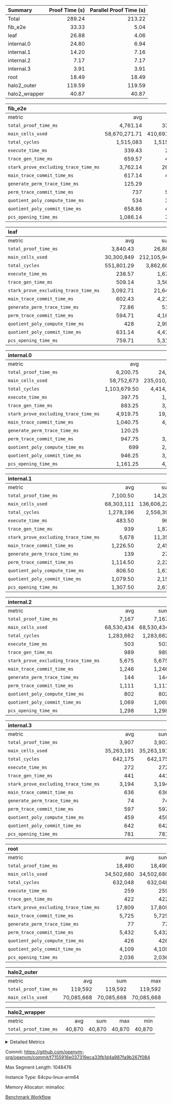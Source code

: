 | Summary | Proof Time (s) | Parallel Proof Time (s) |
|:---|---:|---:|
| Total |  289.24 |  213.22 |
| fib_e2e |  33.33 |  5.04 |
| leaf |  26.88 |  4.06 |
| internal.0 |  24.80 |  6.94 |
| internal.1 |  14.20 |  7.16 |
| internal.2 |  7.17 |  7.17 |
| internal.3 |  3.91 |  3.91 |
| root |  18.49 |  18.49 |
| halo2_outer |  119.59 |  119.59 |
| halo2_wrapper |  40.87 |  40.87 |


| fib_e2e |||||
|:---|---:|---:|---:|---:|
|metric|avg|sum|max|min|
| `total_proof_time_ms ` |  4,761.14 |  33,328 |  5,036 |  4,643 |
| `main_cells_used     ` |  58,670,271.71 |  410,691,902 |  59,803,937 |  51,985,456 |
| `total_cycles        ` |  1,515,083 |  1,515,083 |  1,515,083 |  1,515,083 |
| `execute_time_ms     ` |  339.43 |  2,376 |  350 |  301 |
| `trace_gen_time_ms   ` |  659.57 |  4,617 |  767 |  559 |
| `stark_prove_excluding_trace_time_ms` |  3,762.14 |  26,335 |  4,031 |  3,526 |
| `main_trace_commit_time_ms` |  617.14 |  4,320 |  735 |  533 |
| `generate_perm_trace_time_ms` |  125.29 |  877 |  146 |  118 |
| `perm_trace_commit_time_ms` |  737 |  5,159 |  813 |  656 |
| `quotient_poly_compute_time_ms` |  534 |  3,738 |  543 |  526 |
| `quotient_poly_commit_time_ms` |  658.86 |  4,612 |  744 |  630 |
| `pcs_opening_time_ms ` |  1,086.14 |  7,603 |  1,129 |  1,056 |

| leaf |||||
|:---|---:|---:|---:|---:|
|metric|avg|sum|max|min|
| `total_proof_time_ms ` |  3,840.43 |  26,883 |  4,059 |  3,784 |
| `main_cells_used     ` |  30,300,849 |  212,105,943 |  34,655,623 |  29,174,149 |
| `total_cycles        ` |  551,801.29 |  3,862,609 |  646,777 |  527,328 |
| `execute_time_ms     ` |  238.57 |  1,670 |  256 |  227 |
| `trace_gen_time_ms   ` |  509.14 |  3,564 |  539 |  494 |
| `stark_prove_excluding_trace_time_ms` |  3,092.71 |  21,649 |  3,264 |  3,050 |
| `main_trace_commit_time_ms` |  602.43 |  4,217 |  613 |  597 |
| `generate_perm_trace_time_ms` |  72.86 |  510 |  77 |  71 |
| `perm_trace_commit_time_ms` |  594.71 |  4,163 |  753 |  564 |
| `quotient_poly_compute_time_ms` |  428 |  2,996 |  439 |  423 |
| `quotient_poly_commit_time_ms` |  631.14 |  4,418 |  643 |  619 |
| `pcs_opening_time_ms ` |  759.71 |  5,318 |  768 |  754 |

| internal.0 |||||
|:---|---:|---:|---:|---:|
|metric|avg|sum|max|min|
| `total_proof_time_ms ` |  6,200.75 |  24,803 |  6,936 |  4,096 |
| `main_cells_used     ` |  58,752,673 |  235,010,692 |  66,889,884 |  34,479,055 |
| `total_cycles        ` |  1,103,679.50 |  4,414,718 |  1,261,220 |  631,123 |
| `execute_time_ms     ` |  397.75 |  1,591 |  454 |  235 |
| `trace_gen_time_ms   ` |  883.25 |  3,533 |  968 |  725 |
| `stark_prove_excluding_trace_time_ms` |  4,919.75 |  19,679 |  5,516 |  3,136 |
| `main_trace_commit_time_ms` |  1,040.75 |  4,163 |  1,190 |  626 |
| `generate_perm_trace_time_ms` |  120.25 |  481 |  138 |  71 |
| `perm_trace_commit_time_ms` |  947.75 |  3,791 |  1,074 |  595 |
| `quotient_poly_compute_time_ms` |  699 |  2,796 |  795 |  438 |
| `quotient_poly_commit_time_ms` |  946.25 |  3,785 |  1,065 |  625 |
| `pcs_opening_time_ms ` |  1,161.25 |  4,645 |  1,292 |  776 |

| internal.1 |||||
|:---|---:|---:|---:|---:|
|metric|avg|sum|max|min|
| `total_proof_time_ms ` |  7,100.50 |  14,201 |  7,162 |  7,039 |
| `main_cells_used     ` |  68,303,111 |  136,606,222 |  68,525,385 |  68,080,837 |
| `total_cycles        ` |  1,278,196 |  2,556,392 |  1,283,475 |  1,272,917 |
| `execute_time_ms     ` |  483.50 |  967 |  486 |  481 |
| `trace_gen_time_ms   ` |  939 |  1,878 |  989 |  889 |
| `stark_prove_excluding_trace_time_ms` |  5,678 |  11,356 |  5,687 |  5,669 |
| `main_trace_commit_time_ms` |  1,226.50 |  2,453 |  1,241 |  1,212 |
| `generate_perm_trace_time_ms` |  139 |  278 |  139 |  139 |
| `perm_trace_commit_time_ms` |  1,114.50 |  2,229 |  1,120 |  1,109 |
| `quotient_poly_compute_time_ms` |  806.50 |  1,613 |  817 |  796 |
| `quotient_poly_commit_time_ms` |  1,079.50 |  2,159 |  1,084 |  1,075 |
| `pcs_opening_time_ms ` |  1,307.50 |  2,615 |  1,313 |  1,302 |

| internal.2 |||||
|:---|---:|---:|---:|---:|
|metric|avg|sum|max|min|
| `total_proof_time_ms ` |  7,167 |  7,167 |  7,167 |  7,167 |
| `main_cells_used     ` |  68,530,434 |  68,530,434 |  68,530,434 |  68,530,434 |
| `total_cycles        ` |  1,283,662 |  1,283,662 |  1,283,662 |  1,283,662 |
| `execute_time_ms     ` |  503 |  503 |  503 |  503 |
| `trace_gen_time_ms   ` |  989 |  989 |  989 |  989 |
| `stark_prove_excluding_trace_time_ms` |  5,675 |  5,675 |  5,675 |  5,675 |
| `main_trace_commit_time_ms` |  1,246 |  1,246 |  1,246 |  1,246 |
| `generate_perm_trace_time_ms` |  144 |  144 |  144 |  144 |
| `perm_trace_commit_time_ms` |  1,111 |  1,111 |  1,111 |  1,111 |
| `quotient_poly_compute_time_ms` |  802 |  802 |  802 |  802 |
| `quotient_poly_commit_time_ms` |  1,069 |  1,069 |  1,069 |  1,069 |
| `pcs_opening_time_ms ` |  1,298 |  1,298 |  1,298 |  1,298 |

| internal.3 |||||
|:---|---:|---:|---:|---:|
|metric|avg|sum|max|min|
| `total_proof_time_ms ` |  3,907 |  3,907 |  3,907 |  3,907 |
| `main_cells_used     ` |  35,263,191 |  35,263,191 |  35,263,191 |  35,263,191 |
| `total_cycles        ` |  642,175 |  642,175 |  642,175 |  642,175 |
| `execute_time_ms     ` |  272 |  272 |  272 |  272 |
| `trace_gen_time_ms   ` |  441 |  441 |  441 |  441 |
| `stark_prove_excluding_trace_time_ms` |  3,194 |  3,194 |  3,194 |  3,194 |
| `main_trace_commit_time_ms` |  636 |  636 |  636 |  636 |
| `generate_perm_trace_time_ms` |  74 |  74 |  74 |  74 |
| `perm_trace_commit_time_ms` |  597 |  597 |  597 |  597 |
| `quotient_poly_compute_time_ms` |  459 |  459 |  459 |  459 |
| `quotient_poly_commit_time_ms` |  642 |  642 |  642 |  642 |
| `pcs_opening_time_ms ` |  781 |  781 |  781 |  781 |

| root |||||
|:---|---:|---:|---:|---:|
|metric|avg|sum|max|min|
| `total_proof_time_ms ` |  18,490 |  18,490 |  18,490 |  18,490 |
| `main_cells_used     ` |  34,502,680 |  34,502,680 |  34,502,680 |  34,502,680 |
| `total_cycles        ` |  632,048 |  632,048 |  632,048 |  632,048 |
| `execute_time_ms     ` |  259 |  259 |  259 |  259 |
| `trace_gen_time_ms   ` |  422 |  422 |  422 |  422 |
| `stark_prove_excluding_trace_time_ms` |  17,809 |  17,809 |  17,809 |  17,809 |
| `main_trace_commit_time_ms` |  5,725 |  5,725 |  5,725 |  5,725 |
| `generate_perm_trace_time_ms` |  77 |  77 |  77 |  77 |
| `perm_trace_commit_time_ms` |  5,432 |  5,432 |  5,432 |  5,432 |
| `quotient_poly_compute_time_ms` |  426 |  426 |  426 |  426 |
| `quotient_poly_commit_time_ms` |  4,109 |  4,109 |  4,109 |  4,109 |
| `pcs_opening_time_ms ` |  2,036 |  2,036 |  2,036 |  2,036 |

| halo2_outer |||||
|:---|---:|---:|---:|---:|
|metric|avg|sum|max|min|
| `total_proof_time_ms ` |  119,592 |  119,592 |  119,592 |  119,592 |
| `main_cells_used     ` |  70,085,668 |  70,085,668 |  70,085,668 |  70,085,668 |

| halo2_wrapper |||||
|:---|---:|---:|---:|---:|
|metric|avg|sum|max|min|
| `total_proof_time_ms ` |  40,870 |  40,870 |  40,870 |  40,870 |



<details>
<summary>Detailed Metrics</summary>

|  | execute_time_ms |
| --- |
|  | 252 | 

| group | total_proof_time_ms | num_segments | main_cells_used |
| --- | --- | --- | --- |
| fib_e2e |  | 7 |  | 
| halo2_outer | 119,592 |  | 70,085,668 | 
| halo2_wrapper | 40,870 |  |  | 

| group | air_name | idx | rows | prep_cols | perm_cols | main_cols | cells |
| --- | --- | --- | --- | --- | --- | --- | --- |
| internal.0 | AccessAdapterAir<2> | 0 | 524,288 |  | 12 | 11 | 12,058,624 | 
| internal.0 | AccessAdapterAir<2> | 1 | 524,288 |  | 12 | 11 | 12,058,624 | 
| internal.0 | AccessAdapterAir<2> | 2 | 524,288 |  | 12 | 11 | 12,058,624 | 
| internal.0 | AccessAdapterAir<2> | 3 | 262,144 |  | 12 | 11 | 6,029,312 | 
| internal.0 | AccessAdapterAir<4> | 0 | 262,144 |  | 12 | 13 | 6,553,600 | 
| internal.0 | AccessAdapterAir<4> | 1 | 262,144 |  | 12 | 13 | 6,553,600 | 
| internal.0 | AccessAdapterAir<4> | 2 | 262,144 |  | 12 | 13 | 6,553,600 | 
| internal.0 | AccessAdapterAir<4> | 3 | 131,072 |  | 12 | 13 | 3,276,800 | 
| internal.0 | AccessAdapterAir<8> | 0 | 512 |  | 12 | 17 | 14,848 | 
| internal.0 | AccessAdapterAir<8> | 1 | 512 |  | 12 | 17 | 14,848 | 
| internal.0 | AccessAdapterAir<8> | 2 | 512 |  | 12 | 17 | 14,848 | 
| internal.0 | AccessAdapterAir<8> | 3 | 256 |  | 12 | 17 | 7,424 | 
| internal.0 | FriReducedOpeningAir | 0 | 262,144 |  | 44 | 27 | 18,612,224 | 
| internal.0 | FriReducedOpeningAir | 1 | 262,144 |  | 44 | 27 | 18,612,224 | 
| internal.0 | FriReducedOpeningAir | 2 | 262,144 |  | 44 | 27 | 18,612,224 | 
| internal.0 | FriReducedOpeningAir | 3 | 131,072 |  | 44 | 27 | 9,306,112 | 
| internal.0 | NativePoseidon2Air<BabyBearParameters>, 1> | 0 | 65,536 |  | 160 | 399 | 36,634,624 | 
| internal.0 | NativePoseidon2Air<BabyBearParameters>, 1> | 1 | 65,536 |  | 160 | 399 | 36,634,624 | 
| internal.0 | NativePoseidon2Air<BabyBearParameters>, 1> | 2 | 65,536 |  | 160 | 399 | 36,634,624 | 
| internal.0 | NativePoseidon2Air<BabyBearParameters>, 1> | 3 | 32,768 |  | 160 | 399 | 18,317,312 | 
| internal.0 | PhantomAir | 0 | 16,384 |  | 8 | 6 | 229,376 | 
| internal.0 | PhantomAir | 1 | 16,384 |  | 8 | 6 | 229,376 | 
| internal.0 | PhantomAir | 2 | 16,384 |  | 8 | 6 | 229,376 | 
| internal.0 | PhantomAir | 3 | 8,192 |  | 8 | 6 | 114,688 | 
| internal.0 | ProgramAir | 0 | 262,144 |  | 8 | 10 | 4,718,592 | 
| internal.0 | ProgramAir | 1 | 262,144 |  | 8 | 10 | 4,718,592 | 
| internal.0 | ProgramAir | 2 | 262,144 |  | 8 | 10 | 4,718,592 | 
| internal.0 | ProgramAir | 3 | 262,144 |  | 8 | 10 | 4,718,592 | 
| internal.0 | VariableRangeCheckerAir | 0 | 262,144 | 2 | 8 | 1 | 2,359,296 | 
| internal.0 | VariableRangeCheckerAir | 1 | 262,144 | 2 | 8 | 1 | 2,359,296 | 
| internal.0 | VariableRangeCheckerAir | 2 | 262,144 | 2 | 8 | 1 | 2,359,296 | 
| internal.0 | VariableRangeCheckerAir | 3 | 262,144 | 2 | 8 | 1 | 2,359,296 | 
| internal.0 | VmAirWrapper<AluNativeAdapterAir, FieldArithmeticCoreAir> | 0 | 1,048,576 |  | 20 | 29 | 51,380,224 | 
| internal.0 | VmAirWrapper<AluNativeAdapterAir, FieldArithmeticCoreAir> | 1 | 1,048,576 |  | 20 | 29 | 51,380,224 | 
| internal.0 | VmAirWrapper<AluNativeAdapterAir, FieldArithmeticCoreAir> | 2 | 1,048,576 |  | 20 | 29 | 51,380,224 | 
| internal.0 | VmAirWrapper<AluNativeAdapterAir, FieldArithmeticCoreAir> | 3 | 524,288 |  | 20 | 29 | 25,690,112 | 
| internal.0 | VmAirWrapper<BranchNativeAdapterAir, BranchEqualCoreAir<1> | 0 | 131,072 |  | 16 | 23 | 5,111,808 | 
| internal.0 | VmAirWrapper<BranchNativeAdapterAir, BranchEqualCoreAir<1> | 1 | 131,072 |  | 16 | 23 | 5,111,808 | 
| internal.0 | VmAirWrapper<BranchNativeAdapterAir, BranchEqualCoreAir<1> | 2 | 131,072 |  | 16 | 23 | 5,111,808 | 
| internal.0 | VmAirWrapper<BranchNativeAdapterAir, BranchEqualCoreAir<1> | 3 | 65,536 |  | 16 | 23 | 2,555,904 | 
| internal.0 | VmAirWrapper<JalNativeAdapterAir, JalCoreAir> | 0 | 32,768 |  | 12 | 9 | 688,128 | 
| internal.0 | VmAirWrapper<JalNativeAdapterAir, JalCoreAir> | 1 | 32,768 |  | 12 | 9 | 688,128 | 
| internal.0 | VmAirWrapper<JalNativeAdapterAir, JalCoreAir> | 2 | 32,768 |  | 12 | 9 | 688,128 | 
| internal.0 | VmAirWrapper<JalNativeAdapterAir, JalCoreAir> | 3 | 16,384 |  | 12 | 9 | 344,064 | 
| internal.0 | VmAirWrapper<NativeAdapterAir<2, 0>, PublicValuesCoreAir> | 0 | 64 |  | 16 | 23 | 2,496 | 
| internal.0 | VmAirWrapper<NativeAdapterAir<2, 0>, PublicValuesCoreAir> | 1 | 64 |  | 16 | 23 | 2,496 | 
| internal.0 | VmAirWrapper<NativeAdapterAir<2, 0>, PublicValuesCoreAir> | 2 | 64 |  | 16 | 23 | 2,496 | 
| internal.0 | VmAirWrapper<NativeAdapterAir<2, 0>, PublicValuesCoreAir> | 3 | 64 |  | 16 | 23 | 2,496 | 
| internal.0 | VmAirWrapper<NativeLoadStoreAdapterAir<1>, NativeLoadStoreCoreAir<1> | 0 | 262,144 |  | 24 | 22 | 12,058,624 | 
| internal.0 | VmAirWrapper<NativeLoadStoreAdapterAir<1>, NativeLoadStoreCoreAir<1> | 1 | 262,144 |  | 24 | 22 | 12,058,624 | 
| internal.0 | VmAirWrapper<NativeLoadStoreAdapterAir<1>, NativeLoadStoreCoreAir<1> | 2 | 262,144 |  | 24 | 22 | 12,058,624 | 
| internal.0 | VmAirWrapper<NativeLoadStoreAdapterAir<1>, NativeLoadStoreCoreAir<1> | 3 | 131,072 |  | 24 | 22 | 6,029,312 | 
| internal.0 | VmAirWrapper<NativeLoadStoreAdapterAir<4>, NativeLoadStoreCoreAir<4> | 0 | 131,072 |  | 24 | 31 | 7,208,960 | 
| internal.0 | VmAirWrapper<NativeLoadStoreAdapterAir<4>, NativeLoadStoreCoreAir<4> | 1 | 131,072 |  | 24 | 31 | 7,208,960 | 
| internal.0 | VmAirWrapper<NativeLoadStoreAdapterAir<4>, NativeLoadStoreCoreAir<4> | 2 | 131,072 |  | 24 | 31 | 7,208,960 | 
| internal.0 | VmAirWrapper<NativeLoadStoreAdapterAir<4>, NativeLoadStoreCoreAir<4> | 3 | 65,536 |  | 24 | 31 | 3,604,480 | 
| internal.0 | VmAirWrapper<NativeVectorizedAdapterAir<4>, FieldExtensionCoreAir> | 0 | 131,072 |  | 20 | 38 | 7,602,176 | 
| internal.0 | VmAirWrapper<NativeVectorizedAdapterAir<4>, FieldExtensionCoreAir> | 1 | 131,072 |  | 20 | 38 | 7,602,176 | 
| internal.0 | VmAirWrapper<NativeVectorizedAdapterAir<4>, FieldExtensionCoreAir> | 2 | 131,072 |  | 20 | 38 | 7,602,176 | 
| internal.0 | VmAirWrapper<NativeVectorizedAdapterAir<4>, FieldExtensionCoreAir> | 3 | 65,536 |  | 20 | 38 | 3,801,088 | 
| internal.0 | VmConnectorAir | 0 | 2 | 1 | 8 | 4 | 24 | 
| internal.0 | VmConnectorAir | 1 | 2 | 1 | 8 | 4 | 24 | 
| internal.0 | VmConnectorAir | 2 | 2 | 1 | 8 | 4 | 24 | 
| internal.0 | VmConnectorAir | 3 | 2 | 1 | 8 | 4 | 24 | 
| internal.0 | VolatileBoundaryAir | 0 | 262,144 |  | 8 | 11 | 4,980,736 | 
| internal.0 | VolatileBoundaryAir | 1 | 262,144 |  | 8 | 11 | 4,980,736 | 
| internal.0 | VolatileBoundaryAir | 2 | 262,144 |  | 8 | 11 | 4,980,736 | 
| internal.0 | VolatileBoundaryAir | 3 | 131,072 |  | 8 | 11 | 2,490,368 | 
| internal.1 | AccessAdapterAir<2> | 4 | 524,288 |  | 12 | 11 | 12,058,624 | 
| internal.1 | AccessAdapterAir<2> | 5 | 524,288 |  | 12 | 11 | 12,058,624 | 
| internal.1 | AccessAdapterAir<4> | 4 | 262,144 |  | 12 | 13 | 6,553,600 | 
| internal.1 | AccessAdapterAir<4> | 5 | 262,144 |  | 12 | 13 | 6,553,600 | 
| internal.1 | AccessAdapterAir<8> | 4 | 512 |  | 12 | 17 | 14,848 | 
| internal.1 | AccessAdapterAir<8> | 5 | 512 |  | 12 | 17 | 14,848 | 
| internal.1 | FriReducedOpeningAir | 4 | 262,144 |  | 44 | 27 | 18,612,224 | 
| internal.1 | FriReducedOpeningAir | 5 | 262,144 |  | 44 | 27 | 18,612,224 | 
| internal.1 | NativePoseidon2Air<BabyBearParameters>, 1> | 4 | 65,536 |  | 160 | 399 | 36,634,624 | 
| internal.1 | NativePoseidon2Air<BabyBearParameters>, 1> | 5 | 65,536 |  | 160 | 399 | 36,634,624 | 
| internal.1 | PhantomAir | 4 | 16,384 |  | 8 | 6 | 229,376 | 
| internal.1 | PhantomAir | 5 | 16,384 |  | 8 | 6 | 229,376 | 
| internal.1 | ProgramAir | 4 | 262,144 |  | 8 | 10 | 4,718,592 | 
| internal.1 | ProgramAir | 5 | 262,144 |  | 8 | 10 | 4,718,592 | 
| internal.1 | VariableRangeCheckerAir | 4 | 262,144 | 2 | 8 | 1 | 2,359,296 | 
| internal.1 | VariableRangeCheckerAir | 5 | 262,144 | 2 | 8 | 1 | 2,359,296 | 
| internal.1 | VmAirWrapper<AluNativeAdapterAir, FieldArithmeticCoreAir> | 4 | 1,048,576 |  | 20 | 29 | 51,380,224 | 
| internal.1 | VmAirWrapper<AluNativeAdapterAir, FieldArithmeticCoreAir> | 5 | 1,048,576 |  | 20 | 29 | 51,380,224 | 
| internal.1 | VmAirWrapper<BranchNativeAdapterAir, BranchEqualCoreAir<1> | 4 | 262,144 |  | 16 | 23 | 10,223,616 | 
| internal.1 | VmAirWrapper<BranchNativeAdapterAir, BranchEqualCoreAir<1> | 5 | 262,144 |  | 16 | 23 | 10,223,616 | 
| internal.1 | VmAirWrapper<JalNativeAdapterAir, JalCoreAir> | 4 | 32,768 |  | 12 | 9 | 688,128 | 
| internal.1 | VmAirWrapper<JalNativeAdapterAir, JalCoreAir> | 5 | 32,768 |  | 12 | 9 | 688,128 | 
| internal.1 | VmAirWrapper<NativeAdapterAir<2, 0>, PublicValuesCoreAir> | 4 | 64 |  | 16 | 23 | 2,496 | 
| internal.1 | VmAirWrapper<NativeAdapterAir<2, 0>, PublicValuesCoreAir> | 5 | 64 |  | 16 | 23 | 2,496 | 
| internal.1 | VmAirWrapper<NativeLoadStoreAdapterAir<1>, NativeLoadStoreCoreAir<1> | 4 | 262,144 |  | 24 | 22 | 12,058,624 | 
| internal.1 | VmAirWrapper<NativeLoadStoreAdapterAir<1>, NativeLoadStoreCoreAir<1> | 5 | 262,144 |  | 24 | 22 | 12,058,624 | 
| internal.1 | VmAirWrapper<NativeLoadStoreAdapterAir<4>, NativeLoadStoreCoreAir<4> | 4 | 131,072 |  | 24 | 31 | 7,208,960 | 
| internal.1 | VmAirWrapper<NativeLoadStoreAdapterAir<4>, NativeLoadStoreCoreAir<4> | 5 | 131,072 |  | 24 | 31 | 7,208,960 | 
| internal.1 | VmAirWrapper<NativeVectorizedAdapterAir<4>, FieldExtensionCoreAir> | 4 | 131,072 |  | 20 | 38 | 7,602,176 | 
| internal.1 | VmAirWrapper<NativeVectorizedAdapterAir<4>, FieldExtensionCoreAir> | 5 | 131,072 |  | 20 | 38 | 7,602,176 | 
| internal.1 | VmConnectorAir | 4 | 2 | 1 | 8 | 4 | 24 | 
| internal.1 | VmConnectorAir | 5 | 2 | 1 | 8 | 4 | 24 | 
| internal.1 | VolatileBoundaryAir | 4 | 262,144 |  | 8 | 11 | 4,980,736 | 
| internal.1 | VolatileBoundaryAir | 5 | 262,144 |  | 8 | 11 | 4,980,736 | 
| internal.2 | AccessAdapterAir<2> | 6 | 524,288 |  | 12 | 11 | 12,058,624 | 
| internal.2 | AccessAdapterAir<4> | 6 | 262,144 |  | 12 | 13 | 6,553,600 | 
| internal.2 | AccessAdapterAir<8> | 6 | 512 |  | 12 | 17 | 14,848 | 
| internal.2 | FriReducedOpeningAir | 6 | 262,144 |  | 44 | 27 | 18,612,224 | 
| internal.2 | NativePoseidon2Air<BabyBearParameters>, 1> | 6 | 65,536 |  | 160 | 399 | 36,634,624 | 
| internal.2 | PhantomAir | 6 | 16,384 |  | 8 | 6 | 229,376 | 
| internal.2 | ProgramAir | 6 | 262,144 |  | 8 | 10 | 4,718,592 | 
| internal.2 | VariableRangeCheckerAir | 6 | 262,144 | 2 | 8 | 1 | 2,359,296 | 
| internal.2 | VmAirWrapper<AluNativeAdapterAir, FieldArithmeticCoreAir> | 6 | 1,048,576 |  | 20 | 29 | 51,380,224 | 
| internal.2 | VmAirWrapper<BranchNativeAdapterAir, BranchEqualCoreAir<1> | 6 | 262,144 |  | 16 | 23 | 10,223,616 | 
| internal.2 | VmAirWrapper<JalNativeAdapterAir, JalCoreAir> | 6 | 32,768 |  | 12 | 9 | 688,128 | 
| internal.2 | VmAirWrapper<NativeAdapterAir<2, 0>, PublicValuesCoreAir> | 6 | 64 |  | 16 | 23 | 2,496 | 
| internal.2 | VmAirWrapper<NativeLoadStoreAdapterAir<1>, NativeLoadStoreCoreAir<1> | 6 | 262,144 |  | 24 | 22 | 12,058,624 | 
| internal.2 | VmAirWrapper<NativeLoadStoreAdapterAir<4>, NativeLoadStoreCoreAir<4> | 6 | 131,072 |  | 24 | 31 | 7,208,960 | 
| internal.2 | VmAirWrapper<NativeVectorizedAdapterAir<4>, FieldExtensionCoreAir> | 6 | 131,072 |  | 20 | 38 | 7,602,176 | 
| internal.2 | VmConnectorAir | 6 | 2 | 1 | 8 | 4 | 24 | 
| internal.2 | VolatileBoundaryAir | 6 | 262,144 |  | 8 | 11 | 4,980,736 | 
| internal.3 | AccessAdapterAir<2> | 7 | 262,144 |  | 12 | 11 | 6,029,312 | 
| internal.3 | AccessAdapterAir<4> | 7 | 131,072 |  | 12 | 13 | 3,276,800 | 
| internal.3 | AccessAdapterAir<8> | 7 | 256 |  | 12 | 17 | 7,424 | 
| internal.3 | FriReducedOpeningAir | 7 | 131,072 |  | 44 | 27 | 9,306,112 | 
| internal.3 | NativePoseidon2Air<BabyBearParameters>, 1> | 7 | 32,768 |  | 160 | 399 | 18,317,312 | 
| internal.3 | PhantomAir | 7 | 8,192 |  | 8 | 6 | 114,688 | 
| internal.3 | ProgramAir | 7 | 262,144 |  | 8 | 10 | 4,718,592 | 
| internal.3 | VariableRangeCheckerAir | 7 | 262,144 | 2 | 8 | 1 | 2,359,296 | 
| internal.3 | VmAirWrapper<AluNativeAdapterAir, FieldArithmeticCoreAir> | 7 | 524,288 |  | 20 | 29 | 25,690,112 | 
| internal.3 | VmAirWrapper<BranchNativeAdapterAir, BranchEqualCoreAir<1> | 7 | 131,072 |  | 16 | 23 | 5,111,808 | 
| internal.3 | VmAirWrapper<JalNativeAdapterAir, JalCoreAir> | 7 | 16,384 |  | 12 | 9 | 344,064 | 
| internal.3 | VmAirWrapper<NativeAdapterAir<2, 0>, PublicValuesCoreAir> | 7 | 64 |  | 16 | 23 | 2,496 | 
| internal.3 | VmAirWrapper<NativeLoadStoreAdapterAir<1>, NativeLoadStoreCoreAir<1> | 7 | 131,072 |  | 24 | 22 | 6,029,312 | 
| internal.3 | VmAirWrapper<NativeLoadStoreAdapterAir<4>, NativeLoadStoreCoreAir<4> | 7 | 65,536 |  | 24 | 31 | 3,604,480 | 
| internal.3 | VmAirWrapper<NativeVectorizedAdapterAir<4>, FieldExtensionCoreAir> | 7 | 65,536 |  | 20 | 38 | 3,801,088 | 
| internal.3 | VmConnectorAir | 7 | 2 | 1 | 8 | 4 | 24 | 
| internal.3 | VolatileBoundaryAir | 7 | 131,072 |  | 8 | 11 | 2,490,368 | 
| leaf | AccessAdapterAir<2> | 0 | 262,144 |  | 12 | 11 | 6,029,312 | 
| leaf | AccessAdapterAir<2> | 1 | 262,144 |  | 12 | 11 | 6,029,312 | 
| leaf | AccessAdapterAir<2> | 2 | 262,144 |  | 12 | 11 | 6,029,312 | 
| leaf | AccessAdapterAir<2> | 3 | 262,144 |  | 12 | 11 | 6,029,312 | 
| leaf | AccessAdapterAir<2> | 4 | 262,144 |  | 12 | 11 | 6,029,312 | 
| leaf | AccessAdapterAir<2> | 5 | 262,144 |  | 12 | 11 | 6,029,312 | 
| leaf | AccessAdapterAir<2> | 6 | 262,144 |  | 12 | 11 | 6,029,312 | 
| leaf | AccessAdapterAir<4> | 0 | 131,072 |  | 12 | 13 | 3,276,800 | 
| leaf | AccessAdapterAir<4> | 1 | 131,072 |  | 12 | 13 | 3,276,800 | 
| leaf | AccessAdapterAir<4> | 2 | 131,072 |  | 12 | 13 | 3,276,800 | 
| leaf | AccessAdapterAir<4> | 3 | 131,072 |  | 12 | 13 | 3,276,800 | 
| leaf | AccessAdapterAir<4> | 4 | 131,072 |  | 12 | 13 | 3,276,800 | 
| leaf | AccessAdapterAir<4> | 5 | 131,072 |  | 12 | 13 | 3,276,800 | 
| leaf | AccessAdapterAir<4> | 6 | 131,072 |  | 12 | 13 | 3,276,800 | 
| leaf | AccessAdapterAir<8> | 0 | 256 |  | 12 | 17 | 7,424 | 
| leaf | AccessAdapterAir<8> | 1 | 256 |  | 12 | 17 | 7,424 | 
| leaf | AccessAdapterAir<8> | 2 | 256 |  | 12 | 17 | 7,424 | 
| leaf | AccessAdapterAir<8> | 3 | 256 |  | 12 | 17 | 7,424 | 
| leaf | AccessAdapterAir<8> | 4 | 256 |  | 12 | 17 | 7,424 | 
| leaf | AccessAdapterAir<8> | 5 | 256 |  | 12 | 17 | 7,424 | 
| leaf | AccessAdapterAir<8> | 6 | 512 |  | 12 | 17 | 14,848 | 
| leaf | FriReducedOpeningAir | 0 | 131,072 |  | 44 | 27 | 9,306,112 | 
| leaf | FriReducedOpeningAir | 1 | 131,072 |  | 44 | 27 | 9,306,112 | 
| leaf | FriReducedOpeningAir | 2 | 131,072 |  | 44 | 27 | 9,306,112 | 
| leaf | FriReducedOpeningAir | 3 | 131,072 |  | 44 | 27 | 9,306,112 | 
| leaf | FriReducedOpeningAir | 4 | 131,072 |  | 44 | 27 | 9,306,112 | 
| leaf | FriReducedOpeningAir | 5 | 131,072 |  | 44 | 27 | 9,306,112 | 
| leaf | FriReducedOpeningAir | 6 | 131,072 |  | 44 | 27 | 9,306,112 | 
| leaf | NativePoseidon2Air<BabyBearParameters>, 1> | 0 | 32,768 |  | 160 | 399 | 18,317,312 | 
| leaf | NativePoseidon2Air<BabyBearParameters>, 1> | 1 | 32,768 |  | 160 | 399 | 18,317,312 | 
| leaf | NativePoseidon2Air<BabyBearParameters>, 1> | 2 | 32,768 |  | 160 | 399 | 18,317,312 | 
| leaf | NativePoseidon2Air<BabyBearParameters>, 1> | 3 | 32,768 |  | 160 | 399 | 18,317,312 | 
| leaf | NativePoseidon2Air<BabyBearParameters>, 1> | 4 | 32,768 |  | 160 | 399 | 18,317,312 | 
| leaf | NativePoseidon2Air<BabyBearParameters>, 1> | 5 | 32,768 |  | 160 | 399 | 18,317,312 | 
| leaf | NativePoseidon2Air<BabyBearParameters>, 1> | 6 | 32,768 |  | 160 | 399 | 18,317,312 | 
| leaf | PhantomAir | 0 | 8,192 |  | 8 | 6 | 114,688 | 
| leaf | PhantomAir | 1 | 8,192 |  | 8 | 6 | 114,688 | 
| leaf | PhantomAir | 2 | 8,192 |  | 8 | 6 | 114,688 | 
| leaf | PhantomAir | 3 | 8,192 |  | 8 | 6 | 114,688 | 
| leaf | PhantomAir | 4 | 8,192 |  | 8 | 6 | 114,688 | 
| leaf | PhantomAir | 5 | 8,192 |  | 8 | 6 | 114,688 | 
| leaf | PhantomAir | 6 | 8,192 |  | 8 | 6 | 114,688 | 
| leaf | ProgramAir | 0 | 131,072 |  | 8 | 10 | 2,359,296 | 
| leaf | ProgramAir | 1 | 131,072 |  | 8 | 10 | 2,359,296 | 
| leaf | ProgramAir | 2 | 131,072 |  | 8 | 10 | 2,359,296 | 
| leaf | ProgramAir | 3 | 131,072 |  | 8 | 10 | 2,359,296 | 
| leaf | ProgramAir | 4 | 131,072 |  | 8 | 10 | 2,359,296 | 
| leaf | ProgramAir | 5 | 131,072 |  | 8 | 10 | 2,359,296 | 
| leaf | ProgramAir | 6 | 131,072 |  | 8 | 10 | 2,359,296 | 
| leaf | VariableRangeCheckerAir | 0 | 262,144 | 2 | 8 | 1 | 2,359,296 | 
| leaf | VariableRangeCheckerAir | 1 | 262,144 | 2 | 8 | 1 | 2,359,296 | 
| leaf | VariableRangeCheckerAir | 2 | 262,144 | 2 | 8 | 1 | 2,359,296 | 
| leaf | VariableRangeCheckerAir | 3 | 262,144 | 2 | 8 | 1 | 2,359,296 | 
| leaf | VariableRangeCheckerAir | 4 | 262,144 | 2 | 8 | 1 | 2,359,296 | 
| leaf | VariableRangeCheckerAir | 5 | 262,144 | 2 | 8 | 1 | 2,359,296 | 
| leaf | VariableRangeCheckerAir | 6 | 262,144 | 2 | 8 | 1 | 2,359,296 | 
| leaf | VmAirWrapper<AluNativeAdapterAir, FieldArithmeticCoreAir> | 0 | 524,288 |  | 20 | 29 | 25,690,112 | 
| leaf | VmAirWrapper<AluNativeAdapterAir, FieldArithmeticCoreAir> | 1 | 524,288 |  | 20 | 29 | 25,690,112 | 
| leaf | VmAirWrapper<AluNativeAdapterAir, FieldArithmeticCoreAir> | 2 | 524,288 |  | 20 | 29 | 25,690,112 | 
| leaf | VmAirWrapper<AluNativeAdapterAir, FieldArithmeticCoreAir> | 3 | 524,288 |  | 20 | 29 | 25,690,112 | 
| leaf | VmAirWrapper<AluNativeAdapterAir, FieldArithmeticCoreAir> | 4 | 524,288 |  | 20 | 29 | 25,690,112 | 
| leaf | VmAirWrapper<AluNativeAdapterAir, FieldArithmeticCoreAir> | 5 | 524,288 |  | 20 | 29 | 25,690,112 | 
| leaf | VmAirWrapper<AluNativeAdapterAir, FieldArithmeticCoreAir> | 6 | 524,288 |  | 20 | 29 | 25,690,112 | 
| leaf | VmAirWrapper<BranchNativeAdapterAir, BranchEqualCoreAir<1> | 0 | 65,536 |  | 16 | 23 | 2,555,904 | 
| leaf | VmAirWrapper<BranchNativeAdapterAir, BranchEqualCoreAir<1> | 1 | 65,536 |  | 16 | 23 | 2,555,904 | 
| leaf | VmAirWrapper<BranchNativeAdapterAir, BranchEqualCoreAir<1> | 2 | 65,536 |  | 16 | 23 | 2,555,904 | 
| leaf | VmAirWrapper<BranchNativeAdapterAir, BranchEqualCoreAir<1> | 3 | 65,536 |  | 16 | 23 | 2,555,904 | 
| leaf | VmAirWrapper<BranchNativeAdapterAir, BranchEqualCoreAir<1> | 4 | 65,536 |  | 16 | 23 | 2,555,904 | 
| leaf | VmAirWrapper<BranchNativeAdapterAir, BranchEqualCoreAir<1> | 5 | 65,536 |  | 16 | 23 | 2,555,904 | 
| leaf | VmAirWrapper<BranchNativeAdapterAir, BranchEqualCoreAir<1> | 6 | 65,536 |  | 16 | 23 | 2,555,904 | 
| leaf | VmAirWrapper<JalNativeAdapterAir, JalCoreAir> | 0 | 16,384 |  | 12 | 9 | 344,064 | 
| leaf | VmAirWrapper<JalNativeAdapterAir, JalCoreAir> | 1 | 8,192 |  | 12 | 9 | 172,032 | 
| leaf | VmAirWrapper<JalNativeAdapterAir, JalCoreAir> | 2 | 8,192 |  | 12 | 9 | 172,032 | 
| leaf | VmAirWrapper<JalNativeAdapterAir, JalCoreAir> | 3 | 8,192 |  | 12 | 9 | 172,032 | 
| leaf | VmAirWrapper<JalNativeAdapterAir, JalCoreAir> | 4 | 8,192 |  | 12 | 9 | 172,032 | 
| leaf | VmAirWrapper<JalNativeAdapterAir, JalCoreAir> | 5 | 8,192 |  | 12 | 9 | 172,032 | 
| leaf | VmAirWrapper<JalNativeAdapterAir, JalCoreAir> | 6 | 16,384 |  | 12 | 9 | 344,064 | 
| leaf | VmAirWrapper<NativeAdapterAir<2, 0>, PublicValuesCoreAir> | 0 | 64 |  | 16 | 23 | 2,496 | 
| leaf | VmAirWrapper<NativeAdapterAir<2, 0>, PublicValuesCoreAir> | 1 | 64 |  | 16 | 23 | 2,496 | 
| leaf | VmAirWrapper<NativeAdapterAir<2, 0>, PublicValuesCoreAir> | 2 | 64 |  | 16 | 23 | 2,496 | 
| leaf | VmAirWrapper<NativeAdapterAir<2, 0>, PublicValuesCoreAir> | 3 | 64 |  | 16 | 23 | 2,496 | 
| leaf | VmAirWrapper<NativeAdapterAir<2, 0>, PublicValuesCoreAir> | 4 | 64 |  | 16 | 23 | 2,496 | 
| leaf | VmAirWrapper<NativeAdapterAir<2, 0>, PublicValuesCoreAir> | 5 | 64 |  | 16 | 23 | 2,496 | 
| leaf | VmAirWrapper<NativeAdapterAir<2, 0>, PublicValuesCoreAir> | 6 | 64 |  | 16 | 23 | 2,496 | 
| leaf | VmAirWrapper<NativeLoadStoreAdapterAir<1>, NativeLoadStoreCoreAir<1> | 0 | 131,072 |  | 24 | 22 | 6,029,312 | 
| leaf | VmAirWrapper<NativeLoadStoreAdapterAir<1>, NativeLoadStoreCoreAir<1> | 1 | 131,072 |  | 24 | 22 | 6,029,312 | 
| leaf | VmAirWrapper<NativeLoadStoreAdapterAir<1>, NativeLoadStoreCoreAir<1> | 2 | 131,072 |  | 24 | 22 | 6,029,312 | 
| leaf | VmAirWrapper<NativeLoadStoreAdapterAir<1>, NativeLoadStoreCoreAir<1> | 3 | 131,072 |  | 24 | 22 | 6,029,312 | 
| leaf | VmAirWrapper<NativeLoadStoreAdapterAir<1>, NativeLoadStoreCoreAir<1> | 4 | 131,072 |  | 24 | 22 | 6,029,312 | 
| leaf | VmAirWrapper<NativeLoadStoreAdapterAir<1>, NativeLoadStoreCoreAir<1> | 5 | 131,072 |  | 24 | 22 | 6,029,312 | 
| leaf | VmAirWrapper<NativeLoadStoreAdapterAir<1>, NativeLoadStoreCoreAir<1> | 6 | 131,072 |  | 24 | 22 | 6,029,312 | 
| leaf | VmAirWrapper<NativeLoadStoreAdapterAir<4>, NativeLoadStoreCoreAir<4> | 0 | 65,536 |  | 24 | 31 | 3,604,480 | 
| leaf | VmAirWrapper<NativeLoadStoreAdapterAir<4>, NativeLoadStoreCoreAir<4> | 1 | 65,536 |  | 24 | 31 | 3,604,480 | 
| leaf | VmAirWrapper<NativeLoadStoreAdapterAir<4>, NativeLoadStoreCoreAir<4> | 2 | 65,536 |  | 24 | 31 | 3,604,480 | 
| leaf | VmAirWrapper<NativeLoadStoreAdapterAir<4>, NativeLoadStoreCoreAir<4> | 3 | 65,536 |  | 24 | 31 | 3,604,480 | 
| leaf | VmAirWrapper<NativeLoadStoreAdapterAir<4>, NativeLoadStoreCoreAir<4> | 4 | 65,536 |  | 24 | 31 | 3,604,480 | 
| leaf | VmAirWrapper<NativeLoadStoreAdapterAir<4>, NativeLoadStoreCoreAir<4> | 5 | 65,536 |  | 24 | 31 | 3,604,480 | 
| leaf | VmAirWrapper<NativeLoadStoreAdapterAir<4>, NativeLoadStoreCoreAir<4> | 6 | 65,536 |  | 24 | 31 | 3,604,480 | 
| leaf | VmAirWrapper<NativeVectorizedAdapterAir<4>, FieldExtensionCoreAir> | 0 | 65,536 |  | 20 | 38 | 3,801,088 | 
| leaf | VmAirWrapper<NativeVectorizedAdapterAir<4>, FieldExtensionCoreAir> | 1 | 65,536 |  | 20 | 38 | 3,801,088 | 
| leaf | VmAirWrapper<NativeVectorizedAdapterAir<4>, FieldExtensionCoreAir> | 2 | 65,536 |  | 20 | 38 | 3,801,088 | 
| leaf | VmAirWrapper<NativeVectorizedAdapterAir<4>, FieldExtensionCoreAir> | 3 | 65,536 |  | 20 | 38 | 3,801,088 | 
| leaf | VmAirWrapper<NativeVectorizedAdapterAir<4>, FieldExtensionCoreAir> | 4 | 65,536 |  | 20 | 38 | 3,801,088 | 
| leaf | VmAirWrapper<NativeVectorizedAdapterAir<4>, FieldExtensionCoreAir> | 5 | 65,536 |  | 20 | 38 | 3,801,088 | 
| leaf | VmAirWrapper<NativeVectorizedAdapterAir<4>, FieldExtensionCoreAir> | 6 | 65,536 |  | 20 | 38 | 3,801,088 | 
| leaf | VmConnectorAir | 0 | 2 | 1 | 8 | 4 | 24 | 
| leaf | VmConnectorAir | 1 | 2 | 1 | 8 | 4 | 24 | 
| leaf | VmConnectorAir | 2 | 2 | 1 | 8 | 4 | 24 | 
| leaf | VmConnectorAir | 3 | 2 | 1 | 8 | 4 | 24 | 
| leaf | VmConnectorAir | 4 | 2 | 1 | 8 | 4 | 24 | 
| leaf | VmConnectorAir | 5 | 2 | 1 | 8 | 4 | 24 | 
| leaf | VmConnectorAir | 6 | 2 | 1 | 8 | 4 | 24 | 
| leaf | VolatileBoundaryAir | 0 | 131,072 |  | 8 | 11 | 2,490,368 | 
| leaf | VolatileBoundaryAir | 1 | 131,072 |  | 8 | 11 | 2,490,368 | 
| leaf | VolatileBoundaryAir | 2 | 131,072 |  | 8 | 11 | 2,490,368 | 
| leaf | VolatileBoundaryAir | 3 | 131,072 |  | 8 | 11 | 2,490,368 | 
| leaf | VolatileBoundaryAir | 4 | 131,072 |  | 8 | 11 | 2,490,368 | 
| leaf | VolatileBoundaryAir | 5 | 131,072 |  | 8 | 11 | 2,490,368 | 
| leaf | VolatileBoundaryAir | 6 | 131,072 |  | 8 | 11 | 2,490,368 | 
| root | AccessAdapterAir<2> | 0 | 262,144 |  | 12 | 11 | 6,029,312 | 
| root | AccessAdapterAir<4> | 0 | 131,072 |  | 12 | 13 | 3,276,800 | 
| root | AccessAdapterAir<8> | 0 | 256 |  | 12 | 17 | 7,424 | 
| root | FriReducedOpeningAir | 0 | 131,072 |  | 44 | 27 | 9,306,112 | 
| root | NativePoseidon2Air<BabyBearParameters>, 1> | 0 | 32,768 |  | 160 | 399 | 18,317,312 | 
| root | PhantomAir | 0 | 8,192 |  | 8 | 6 | 114,688 | 
| root | ProgramAir | 0 | 262,144 |  | 8 | 10 | 4,718,592 | 
| root | VariableRangeCheckerAir | 0 | 262,144 | 2 | 8 | 1 | 2,359,296 | 
| root | VmAirWrapper<AluNativeAdapterAir, FieldArithmeticCoreAir> | 0 | 524,288 |  | 20 | 29 | 25,690,112 | 
| root | VmAirWrapper<BranchNativeAdapterAir, BranchEqualCoreAir<1> | 0 | 65,536 |  | 16 | 23 | 2,555,904 | 
| root | VmAirWrapper<JalNativeAdapterAir, JalCoreAir> | 0 | 16,384 |  | 12 | 9 | 344,064 | 
| root | VmAirWrapper<NativeAdapterAir<2, 0>, PublicValuesCoreAir> | 0 | 64 |  | 16 | 23 | 2,496 | 
| root | VmAirWrapper<NativeLoadStoreAdapterAir<1>, NativeLoadStoreCoreAir<1> | 0 | 131,072 |  | 24 | 22 | 6,029,312 | 
| root | VmAirWrapper<NativeLoadStoreAdapterAir<4>, NativeLoadStoreCoreAir<4> | 0 | 65,536 |  | 24 | 31 | 3,604,480 | 
| root | VmAirWrapper<NativeVectorizedAdapterAir<4>, FieldExtensionCoreAir> | 0 | 65,536 |  | 20 | 38 | 3,801,088 | 
| root | VmConnectorAir | 0 | 2 | 1 | 8 | 4 | 24 | 
| root | VolatileBoundaryAir | 0 | 131,072 |  | 8 | 11 | 2,490,368 | 

| group | air_name | segment | rows | prep_cols | perm_cols | main_cols | cells |
| --- | --- | --- | --- | --- | --- | --- | --- |
| fib_e2e | AccessAdapterAir<8> | 0 | 32 |  | 12 | 17 | 928 | 
| fib_e2e | AccessAdapterAir<8> | 1 | 16 |  | 12 | 17 | 464 | 
| fib_e2e | AccessAdapterAir<8> | 2 | 16 |  | 12 | 17 | 464 | 
| fib_e2e | AccessAdapterAir<8> | 3 | 16 |  | 12 | 17 | 464 | 
| fib_e2e | AccessAdapterAir<8> | 4 | 16 |  | 12 | 17 | 464 | 
| fib_e2e | AccessAdapterAir<8> | 5 | 16 |  | 12 | 17 | 464 | 
| fib_e2e | AccessAdapterAir<8> | 6 | 32 |  | 12 | 17 | 928 | 
| fib_e2e | BitwiseOperationLookupAir<8> | 0 | 65,536 | 3 | 8 | 2 | 655,360 | 
| fib_e2e | BitwiseOperationLookupAir<8> | 1 | 65,536 | 3 | 8 | 2 | 655,360 | 
| fib_e2e | BitwiseOperationLookupAir<8> | 2 | 65,536 | 3 | 8 | 2 | 655,360 | 
| fib_e2e | BitwiseOperationLookupAir<8> | 3 | 65,536 | 3 | 8 | 2 | 655,360 | 
| fib_e2e | BitwiseOperationLookupAir<8> | 4 | 65,536 | 3 | 8 | 2 | 655,360 | 
| fib_e2e | BitwiseOperationLookupAir<8> | 5 | 65,536 | 3 | 8 | 2 | 655,360 | 
| fib_e2e | BitwiseOperationLookupAir<8> | 6 | 65,536 | 3 | 8 | 2 | 655,360 | 
| fib_e2e | MemoryMerkleAir<8> | 0 | 256 |  | 12 | 32 | 11,264 | 
| fib_e2e | MemoryMerkleAir<8> | 1 | 128 |  | 12 | 32 | 5,632 | 
| fib_e2e | MemoryMerkleAir<8> | 2 | 128 |  | 12 | 32 | 5,632 | 
| fib_e2e | MemoryMerkleAir<8> | 3 | 128 |  | 12 | 32 | 5,632 | 
| fib_e2e | MemoryMerkleAir<8> | 4 | 128 |  | 12 | 32 | 5,632 | 
| fib_e2e | MemoryMerkleAir<8> | 5 | 128 |  | 12 | 32 | 5,632 | 
| fib_e2e | MemoryMerkleAir<8> | 6 | 256 |  | 12 | 32 | 11,264 | 
| fib_e2e | PersistentBoundaryAir<8> | 0 | 32 |  | 8 | 20 | 896 | 
| fib_e2e | PersistentBoundaryAir<8> | 1 | 16 |  | 8 | 20 | 448 | 
| fib_e2e | PersistentBoundaryAir<8> | 2 | 16 |  | 8 | 20 | 448 | 
| fib_e2e | PersistentBoundaryAir<8> | 3 | 16 |  | 8 | 20 | 448 | 
| fib_e2e | PersistentBoundaryAir<8> | 4 | 16 |  | 8 | 20 | 448 | 
| fib_e2e | PersistentBoundaryAir<8> | 5 | 16 |  | 8 | 20 | 448 | 
| fib_e2e | PersistentBoundaryAir<8> | 6 | 32 |  | 8 | 20 | 896 | 
| fib_e2e | PhantomAir | 0 | 2 |  | 8 | 6 | 28 | 
| fib_e2e | PhantomAir | 1 | 1 |  | 8 | 6 | 14 | 
| fib_e2e | PhantomAir | 2 | 1 |  | 8 | 6 | 14 | 
| fib_e2e | PhantomAir | 3 | 1 |  | 8 | 6 | 14 | 
| fib_e2e | PhantomAir | 4 | 1 |  | 8 | 6 | 14 | 
| fib_e2e | PhantomAir | 5 | 1 |  | 8 | 6 | 14 | 
| fib_e2e | PhantomAir | 6 | 1 |  | 8 | 6 | 14 | 
| fib_e2e | Poseidon2PeripheryAir<BabyBearParameters>, 1> | 0 | 256 |  | 8 | 300 | 78,848 | 
| fib_e2e | Poseidon2PeripheryAir<BabyBearParameters>, 1> | 1 | 128 |  | 8 | 300 | 39,424 | 
| fib_e2e | Poseidon2PeripheryAir<BabyBearParameters>, 1> | 2 | 128 |  | 8 | 300 | 39,424 | 
| fib_e2e | Poseidon2PeripheryAir<BabyBearParameters>, 1> | 3 | 128 |  | 8 | 300 | 39,424 | 
| fib_e2e | Poseidon2PeripheryAir<BabyBearParameters>, 1> | 4 | 128 |  | 8 | 300 | 39,424 | 
| fib_e2e | Poseidon2PeripheryAir<BabyBearParameters>, 1> | 5 | 128 |  | 8 | 300 | 39,424 | 
| fib_e2e | Poseidon2PeripheryAir<BabyBearParameters>, 1> | 6 | 256 |  | 8 | 300 | 78,848 | 
| fib_e2e | ProgramAir | 0 | 4,096 |  | 8 | 10 | 73,728 | 
| fib_e2e | ProgramAir | 1 | 4,096 |  | 8 | 10 | 73,728 | 
| fib_e2e | ProgramAir | 2 | 4,096 |  | 8 | 10 | 73,728 | 
| fib_e2e | ProgramAir | 3 | 4,096 |  | 8 | 10 | 73,728 | 
| fib_e2e | ProgramAir | 4 | 4,096 |  | 8 | 10 | 73,728 | 
| fib_e2e | ProgramAir | 5 | 4,096 |  | 8 | 10 | 73,728 | 
| fib_e2e | ProgramAir | 6 | 4,096 |  | 8 | 10 | 73,728 | 
| fib_e2e | RangeTupleCheckerAir<2> | 0 | 524,288 | 2 | 8 | 1 | 4,718,592 | 
| fib_e2e | RangeTupleCheckerAir<2> | 1 | 524,288 | 2 | 8 | 1 | 4,718,592 | 
| fib_e2e | RangeTupleCheckerAir<2> | 2 | 524,288 | 2 | 8 | 1 | 4,718,592 | 
| fib_e2e | RangeTupleCheckerAir<2> | 3 | 524,288 | 2 | 8 | 1 | 4,718,592 | 
| fib_e2e | RangeTupleCheckerAir<2> | 4 | 524,288 | 2 | 8 | 1 | 4,718,592 | 
| fib_e2e | RangeTupleCheckerAir<2> | 5 | 524,288 | 2 | 8 | 1 | 4,718,592 | 
| fib_e2e | RangeTupleCheckerAir<2> | 6 | 524,288 | 2 | 8 | 1 | 4,718,592 | 
| fib_e2e | Rv32HintStoreAir | 0 | 4 |  | 24 | 32 | 224 | 
| fib_e2e | VariableRangeCheckerAir | 0 | 262,144 | 2 | 8 | 1 | 2,359,296 | 
| fib_e2e | VariableRangeCheckerAir | 1 | 262,144 | 2 | 8 | 1 | 2,359,296 | 
| fib_e2e | VariableRangeCheckerAir | 2 | 262,144 | 2 | 8 | 1 | 2,359,296 | 
| fib_e2e | VariableRangeCheckerAir | 3 | 262,144 | 2 | 8 | 1 | 2,359,296 | 
| fib_e2e | VariableRangeCheckerAir | 4 | 262,144 | 2 | 8 | 1 | 2,359,296 | 
| fib_e2e | VariableRangeCheckerAir | 5 | 262,144 | 2 | 8 | 1 | 2,359,296 | 
| fib_e2e | VariableRangeCheckerAir | 6 | 262,144 | 2 | 8 | 1 | 2,359,296 | 
| fib_e2e | VmAirWrapper<Rv32BaseAluAdapterAir, BaseAluCoreAir<4, 8> | 0 | 1,048,576 |  | 28 | 36 | 67,108,864 | 
| fib_e2e | VmAirWrapper<Rv32BaseAluAdapterAir, BaseAluCoreAir<4, 8> | 1 | 1,048,576 |  | 28 | 36 | 67,108,864 | 
| fib_e2e | VmAirWrapper<Rv32BaseAluAdapterAir, BaseAluCoreAir<4, 8> | 2 | 1,048,576 |  | 28 | 36 | 67,108,864 | 
| fib_e2e | VmAirWrapper<Rv32BaseAluAdapterAir, BaseAluCoreAir<4, 8> | 3 | 1,048,576 |  | 28 | 36 | 67,108,864 | 
| fib_e2e | VmAirWrapper<Rv32BaseAluAdapterAir, BaseAluCoreAir<4, 8> | 4 | 1,048,576 |  | 28 | 36 | 67,108,864 | 
| fib_e2e | VmAirWrapper<Rv32BaseAluAdapterAir, BaseAluCoreAir<4, 8> | 5 | 1,048,576 |  | 28 | 36 | 67,108,864 | 
| fib_e2e | VmAirWrapper<Rv32BaseAluAdapterAir, BaseAluCoreAir<4, 8> | 6 | 1,048,576 |  | 28 | 36 | 67,108,864 | 
| fib_e2e | VmAirWrapper<Rv32BaseAluAdapterAir, LessThanCoreAir<4, 8> | 0 | 524,288 |  | 24 | 37 | 31,981,568 | 
| fib_e2e | VmAirWrapper<Rv32BaseAluAdapterAir, LessThanCoreAir<4, 8> | 1 | 524,288 |  | 24 | 37 | 31,981,568 | 
| fib_e2e | VmAirWrapper<Rv32BaseAluAdapterAir, LessThanCoreAir<4, 8> | 2 | 524,288 |  | 24 | 37 | 31,981,568 | 
| fib_e2e | VmAirWrapper<Rv32BaseAluAdapterAir, LessThanCoreAir<4, 8> | 3 | 524,288 |  | 24 | 37 | 31,981,568 | 
| fib_e2e | VmAirWrapper<Rv32BaseAluAdapterAir, LessThanCoreAir<4, 8> | 4 | 524,288 |  | 24 | 37 | 31,981,568 | 
| fib_e2e | VmAirWrapper<Rv32BaseAluAdapterAir, LessThanCoreAir<4, 8> | 5 | 524,288 |  | 24 | 37 | 31,981,568 | 
| fib_e2e | VmAirWrapper<Rv32BaseAluAdapterAir, LessThanCoreAir<4, 8> | 6 | 524,288 |  | 24 | 37 | 31,981,568 | 
| fib_e2e | VmAirWrapper<Rv32BranchAdapterAir, BranchEqualCoreAir<4> | 0 | 262,144 |  | 16 | 26 | 11,010,048 | 
| fib_e2e | VmAirWrapper<Rv32BranchAdapterAir, BranchEqualCoreAir<4> | 1 | 262,144 |  | 16 | 26 | 11,010,048 | 
| fib_e2e | VmAirWrapper<Rv32BranchAdapterAir, BranchEqualCoreAir<4> | 2 | 262,144 |  | 16 | 26 | 11,010,048 | 
| fib_e2e | VmAirWrapper<Rv32BranchAdapterAir, BranchEqualCoreAir<4> | 3 | 262,144 |  | 16 | 26 | 11,010,048 | 
| fib_e2e | VmAirWrapper<Rv32BranchAdapterAir, BranchEqualCoreAir<4> | 4 | 262,144 |  | 16 | 26 | 11,010,048 | 
| fib_e2e | VmAirWrapper<Rv32BranchAdapterAir, BranchEqualCoreAir<4> | 5 | 262,144 |  | 16 | 26 | 11,010,048 | 
| fib_e2e | VmAirWrapper<Rv32BranchAdapterAir, BranchEqualCoreAir<4> | 6 | 262,144 |  | 16 | 26 | 11,010,048 | 
| fib_e2e | VmAirWrapper<Rv32BranchAdapterAir, BranchLessThanCoreAir<4, 8> | 0 | 4 |  | 20 | 32 | 208 | 
| fib_e2e | VmAirWrapper<Rv32CondRdWriteAdapterAir, Rv32JalLuiCoreAir> | 0 | 131,072 |  | 16 | 18 | 4,456,448 | 
| fib_e2e | VmAirWrapper<Rv32CondRdWriteAdapterAir, Rv32JalLuiCoreAir> | 1 | 131,072 |  | 16 | 18 | 4,456,448 | 
| fib_e2e | VmAirWrapper<Rv32CondRdWriteAdapterAir, Rv32JalLuiCoreAir> | 2 | 131,072 |  | 16 | 18 | 4,456,448 | 
| fib_e2e | VmAirWrapper<Rv32CondRdWriteAdapterAir, Rv32JalLuiCoreAir> | 3 | 131,072 |  | 16 | 18 | 4,456,448 | 
| fib_e2e | VmAirWrapper<Rv32CondRdWriteAdapterAir, Rv32JalLuiCoreAir> | 4 | 131,072 |  | 16 | 18 | 4,456,448 | 
| fib_e2e | VmAirWrapper<Rv32CondRdWriteAdapterAir, Rv32JalLuiCoreAir> | 5 | 131,072 |  | 16 | 18 | 4,456,448 | 
| fib_e2e | VmAirWrapper<Rv32CondRdWriteAdapterAir, Rv32JalLuiCoreAir> | 6 | 131,072 |  | 16 | 18 | 4,456,448 | 
| fib_e2e | VmAirWrapper<Rv32JalrAdapterAir, Rv32JalrCoreAir> | 0 | 8 |  | 20 | 28 | 384 | 
| fib_e2e | VmAirWrapper<Rv32JalrAdapterAir, Rv32JalrCoreAir> | 6 | 1 |  | 20 | 28 | 48 | 
| fib_e2e | VmAirWrapper<Rv32LoadStoreAdapterAir, LoadStoreCoreAir<4> | 0 | 16 |  | 28 | 40 | 1,088 | 
| fib_e2e | VmAirWrapper<Rv32LoadStoreAdapterAir, LoadStoreCoreAir<4> | 6 | 4 |  | 28 | 40 | 272 | 
| fib_e2e | VmAirWrapper<Rv32RdWriteAdapterAir, Rv32AuipcCoreAir> | 0 | 8 |  | 16 | 21 | 296 | 
| fib_e2e | VmConnectorAir | 0 | 2 | 1 | 8 | 4 | 24 | 
| fib_e2e | VmConnectorAir | 1 | 2 | 1 | 8 | 4 | 24 | 
| fib_e2e | VmConnectorAir | 2 | 2 | 1 | 8 | 4 | 24 | 
| fib_e2e | VmConnectorAir | 3 | 2 | 1 | 8 | 4 | 24 | 
| fib_e2e | VmConnectorAir | 4 | 2 | 1 | 8 | 4 | 24 | 
| fib_e2e | VmConnectorAir | 5 | 2 | 1 | 8 | 4 | 24 | 
| fib_e2e | VmConnectorAir | 6 | 2 | 1 | 8 | 4 | 24 | 

| group | idx | trace_gen_time_ms | total_proof_time_ms | total_cycles | total_cells | stark_prove_excluding_trace_time_ms | quotient_poly_compute_time_ms | quotient_poly_commit_time_ms | perm_trace_commit_time_ms | pcs_opening_time_ms | main_trace_commit_time_ms | main_cells_used | generate_perm_trace_time_ms | execute_time_ms |
| --- | --- | --- | --- | --- | --- | --- | --- | --- | --- | --- | --- | --- | --- | --- |
| internal.0 | 0 | 900 | 6,862 | 1,261,220 | 170,214,360 | 5,513 | 795 | 1,041 | 1,074 | 1,287 | 1,176 | 66,889,884 | 136 | 449 | 
| internal.0 | 1 | 968 | 6,936 | 1,261,196 | 170,214,360 | 5,514 | 783 | 1,054 | 1,055 | 1,290 | 1,190 | 66,820,953 | 138 | 454 | 
| internal.0 | 2 | 940 | 6,909 | 1,261,179 | 170,214,360 | 5,516 | 780 | 1,065 | 1,067 | 1,292 | 1,171 | 66,820,800 | 136 | 453 | 
| internal.0 | 3 | 725 | 4,096 | 631,123 | 88,647,384 | 3,136 | 438 | 625 | 595 | 776 | 626 | 34,479,055 | 71 | 235 | 
| internal.1 | 4 | 889 | 7,039 | 1,283,475 | 175,326,168 | 5,669 | 817 | 1,075 | 1,109 | 1,313 | 1,212 | 68,525,385 | 139 | 481 | 
| internal.1 | 5 | 989 | 7,162 | 1,272,917 | 175,326,168 | 5,687 | 796 | 1,084 | 1,120 | 1,302 | 1,241 | 68,080,837 | 139 | 486 | 
| internal.2 | 6 | 989 | 7,167 | 1,283,662 | 175,326,168 | 5,675 | 802 | 1,069 | 1,111 | 1,298 | 1,246 | 68,530,434 | 144 | 503 | 
| internal.3 | 7 | 441 | 3,907 | 642,175 | 91,203,288 | 3,194 | 459 | 642 | 597 | 781 | 636 | 35,263,191 | 74 | 272 | 
| leaf | 0 | 539 | 4,059 | 646,777 | 86,288,088 | 3,264 | 427 | 641 | 753 | 768 | 597 | 34,655,623 | 73 | 256 | 
| leaf | 1 | 494 | 3,796 | 527,422 | 86,116,056 | 3,075 | 423 | 628 | 577 | 765 | 606 | 29,174,995 | 73 | 227 | 
| leaf | 2 | 500 | 3,784 | 527,391 | 86,116,056 | 3,050 | 425 | 619 | 569 | 755 | 602 | 29,174,716 | 77 | 234 | 
| leaf | 3 | 509 | 3,798 | 527,376 | 86,116,056 | 3,060 | 424 | 633 | 571 | 755 | 599 | 29,174,581 | 73 | 229 | 
| leaf | 4 | 509 | 3,817 | 527,328 | 86,116,056 | 3,067 | 439 | 621 | 564 | 767 | 601 | 29,174,149 | 72 | 241 | 
| leaf | 5 | 496 | 3,785 | 527,373 | 86,116,056 | 3,050 | 425 | 633 | 564 | 754 | 599 | 29,174,554 | 71 | 239 | 
| leaf | 6 | 517 | 3,844 | 578,942 | 86,295,512 | 3,083 | 433 | 643 | 565 | 754 | 613 | 31,577,325 | 71 | 244 | 
| root | 0 | 422 | 18,490 | 632,048 | 88,647,384 | 17,809 | 426 | 4,109 | 5,432 | 2,036 | 5,725 | 34,502,680 | 77 | 259 | 

| group | segment | trace_gen_time_ms | total_proof_time_ms | total_cycles | total_cells | stark_prove_excluding_trace_time_ms | quotient_poly_compute_time_ms | quotient_poly_commit_time_ms | perm_trace_commit_time_ms | pcs_opening_time_ms | main_trace_commit_time_ms | main_cells_used | generate_perm_trace_time_ms | execute_time_ms |
| --- | --- | --- | --- | --- | --- | --- | --- | --- | --- | --- | --- | --- | --- | --- |
| fib_e2e | 0 | 673 | 5,036 |  | 122,458,092 | 4,031 | 526 | 744 | 813 | 1,062 | 735 | 59,803,937 | 146 | 332 | 
| fib_e2e | 1 | 767 | 4,643 |  | 122,409,910 | 3,526 | 529 | 630 | 656 | 1,056 | 533 | 59,780,497 | 118 | 350 | 
| fib_e2e | 2 | 725 | 4,879 |  | 122,409,910 | 3,807 | 527 | 638 | 799 | 1,077 | 637 | 59,780,490 | 125 | 347 | 
| fib_e2e | 3 | 640 | 4,672 |  | 122,409,910 | 3,684 | 532 | 649 | 741 | 1,058 | 582 | 59,780,508 | 118 | 348 | 
| fib_e2e | 4 | 636 | 4,731 |  | 122,409,910 | 3,747 | 543 | 659 | 676 | 1,103 | 636 | 59,780,507 | 125 | 348 | 
| fib_e2e | 5 | 617 | 4,706 |  | 122,409,910 | 3,739 | 538 | 656 | 690 | 1,129 | 599 | 59,780,507 | 125 | 350 | 
| fib_e2e | 6 | 559 | 4,661 | 1,515,083 | 122,456,198 | 3,801 | 543 | 636 | 784 | 1,118 | 598 | 51,985,456 | 120 | 301 | 

</details>


Commit: https://github.com/openvm-org/openvm/commit/f7155916e037319eca33fb1d4a987fa9b267f084

Max Segment Length: 1048476

Instance Type: 64cpu-linux-arm64

Memory Allocator: mimalloc

[Benchmark Workflow](https://github.com/openvm-org/openvm/actions/runs/13204662687)

